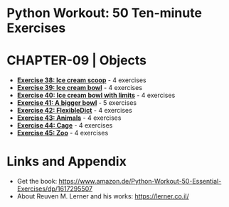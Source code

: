 # Python Workout: 50 Ten-minute Exercises
# CHAPTER-09 | Objects

* **[Exercise 38: Ice cream scoop](https://github.com/nihathalici/Python-Workout-50-Ten-minute-Exercises/tree/main/CHPT-09-Objects/Exer-38-Ice-cream-scoop)** - 4 exercises
* **[Exercise 39: Ice cream bowl](https://github.com/nihathalici/Python-Workout-50-Ten-minute-Exercises/tree/main/CHPT-09-Objects/Exer-39-Ice-cream-bowl)** - 4 exercises
* **[Exercise 40: Ice cream bowl with limits](https://github.com/nihathalici/Python-Workout-50-Ten-minute-Exercises/tree/main/CHPT-09-Objects/Exer-40-Ice-cream-bowl-with-limits)** - 4 exercises
* **[Exercise 41: A bigger bowl](https://github.com/nihathalici/Python-Workout-50-Ten-minute-Exercises/tree/main/CHPT-09-Objects/Exer-41-A-bigger-bowl)** - 5 exercises
* **[Exercise 42: FlexibleDict](https://github.com/nihathalici/Python-Workout-50-Ten-minute-Exercises/tree/main/CHPT-09-Objects/Exer-42-FlexibleDict)** - 4 exercises
* **[Exercise 43: Animals](https://github.com/nihathalici/Python-Workout-50-Ten-minute-Exercises/tree/main/CHPT-09-Objects/Exer-43-Animals)** - 4 exercises
* **[Exercise 44: Cage](https://github.com/nihathalici/Python-Workout-50-Ten-minute-Exercises/tree/main/CHPT-09-Objects/Exer-44-Cage)** - 4 exercises
* **[Exercise 45: Zoo](https://github.com/nihathalici/Python-Workout-50-Ten-minute-Exercises/tree/main/CHPT-09-Objects/Exer-45-Zoo)** - 4 exercises

Links and Appendix
========================================================

- Get the book: https://www.amazon.de/Python-Workout-50-Essential-Exercises/dp/1617295507
- About Reuven M. Lerner and his works: https://lerner.co.il/
